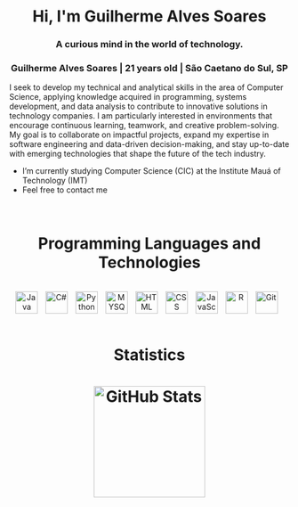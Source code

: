 
<h1 align="center">Hi, I'm Guilherme Alves Soares <br /> </h1>

<h3 align="center">A curious mind in the world of technology. <br/> </h3>
<h3 align="center">Guilherme Alves Soares | 21 years old | São Caetano do Sul, SP <br/> </h3>   

 
I seek to develop my technical and analytical skills in the area of Computer Science, applying knowledge acquired in programming, systems development, and data analysis to contribute to innovative solutions in technology companies.
I am particularly interested in environments that encourage continuous learning, teamwork, and creative problem-solving. My goal is to collaborate on impactful projects, expand my expertise in software engineering and data-driven decision-making, and stay up-to-date with emerging technologies that shape the future of the tech industry.

- I’m currently studying Computer Science (CIC) at the Institute Mauá of Technology (IMT)
- Feel free to contact me
<br/>

<h1 align="center">Programming Languages and Technologies <br /> </h1>

<div align = "center"style="display: inline_block"><br>
    <img 
        align="center" 
        alt="Java"
        title="Java" 
        width="40px" 
        style="padding-right: 10px;" 
        src="https://cdn.jsdelivr.net/gh/devicons/devicon@latest/icons/java/java-original.svg"
    />
    <img 
        align="center" 
        alt="C#"
        title="C#" 
        width="40px" 
        style="padding-right: 10px;" 
        src="https://cdn.jsdelivr.net/gh/devicons/devicon@latest/icons/csharp/csharp-original.svg" 
    />
    <img 
        align="center" 
        alt="Python" 
        title="Python"
        width="40px" 
        style="padding-right: 10px;" 
        src="https://cdn.jsdelivr.net/gh/devicons/devicon@latest/icons/python/python-original.svg" 
    />
    <img 
        align="center" 
        alt="MYSQL" 
        title="MYSQL"
        width="40px" 
        style="padding-right: 10px;" 
        src="https://cdn.jsdelivr.net/gh/devicons/devicon@latest/icons/mysql/mysql-original.svg" 
    />
    <img 
        align="center" 
        alt="HTML"
        title="HTML" 
        width="40px" 
        style="padding-right: 10px;" 
        src="https://cdn.jsdelivr.net/gh/devicons/devicon@latest/icons/html5/html5-original.svg" 
    />
    <img 
        align="center" 
        alt="CSS" 
        title="CSS"
        width="40px" 
        style="padding-right: 10px;" 
        src="https://cdn.jsdelivr.net/gh/devicons/devicon@latest/icons/css3/css3-original.svg" 
    />
    <img 
        align="center" 
        alt="JavaScript" 
        title="JavaScript"
        width="40px" 
        style="padding-right: 10px;" 
        src="https://cdn.jsdelivr.net/gh/devicons/devicon@latest/icons/javascript/javascript-original.svg" 
    />
    <img 
        align="center" 
        alt="R" 
        title="R"
        width="40px" 
        style="padding-right: 10px;" 
        src="https://cdn.jsdelivr.net/gh/devicons/devicon@latest/icons/r/r-original.svg" 
    /> 
    <img 
        align="center" 
        alt="Git" 
        title="Git"
        width="40px" 
        style="padding-right: 10px;" 
        src="https://cdn.jsdelivr.net/gh/devicons/devicon@latest/icons/git/git-original.svg" 
    />
</div>
<br/>

<h1 align="center"> Statistics <h1/>


<div align="center">
    <img 
        align="center" 
        alt="GitHub Stats" 
        height="200" 
        src="https://github-readme-stats.vercel.app/api/top-langs/?username=GAlvSoares&theme=gruvbox&layout=compact&custom_title=Most Used Languages&langs_count=9" 
    />
</div>
